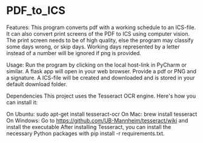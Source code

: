 # PDF_to_ICS
Features:
This program converts pdf with a working schedule to an ICS-file.
It can also convert print screens of the PDF to ICS using computer vision.
The print screen needs to be of high quality, else the program may classify some days wrong, or skip days.
Working days represented by a letter instead of a number will be ignored if png is provided.

Usage:
Run the program by clicking on the local host-link in PyCharm or similar. A flask app will open in your web browser. Provide a pdf or PNG and a signature. A ICS-file will be created and downloaded and is stored in your default download folder.


Dependencies
This project uses the Tesseract OCR engine. Here's how you can install it:

On Ubuntu: sudo apt-get install tesseract-ocr
On Mac: brew install tesseract
On Windows: Go to https://github.com/UB-Mannheim/tesseract/wiki and install the executable
After installing Tesseract, you can install the necessary Python packages with pip install -r requirements.txt.
